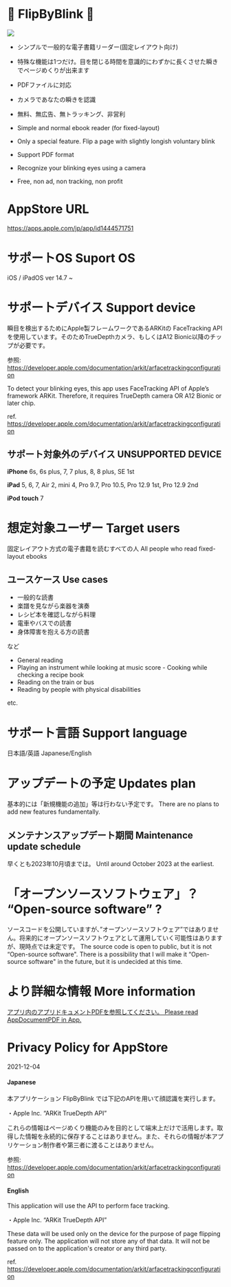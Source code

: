 📖 FlipByBlink 👀
======

![](FlipByBlink_ver3/Assets.xcassets/🄳emo.dataset/🄳emo.GIF)

- シンプルで一般的な電子書籍リーダー(固定レイアウト向け)

- 特殊な機能は1つだけ。目を閉じる時間を意識的にわずかに長くさせた瞬きでページめくりが出来ます

- PDFファイルに対応

- カメラであなたの瞬きを認識

- 無料、無広告、無トラッキング、非営利

- Simple and normal ebook reader (for fixed-layout)

- Only a special feature. Flip a page with slightly longish voluntary blink

- Support PDF format

- Recognize your blinking eyes using a camera

- Free, non ad, non tracking, non profit


AppStore URL
======

https://apps.apple.com/jp/app/id1444571751


サポートOS Suport OS
======

iOS / iPadOS ver 14.7 ~


サポートデバイス Support device
======

瞬目を検出するためにApple製フレームワークであるARKitの FaceTracking APIを使用しています。そのためTrueDepthカメラ、もしくはA12 Bionic以降のチップが必要です。

参照: https://developer.apple.com/documentation/arkit/arfacetrackingconfiguration

To detect your blinking eyes, this app uses FaceTracking API of Apple’s framework ARKit. Therefore, it requires TrueDepth camera OR A12 Bionic or later chip.

ref. https://developer.apple.com/documentation/arkit/arfacetrackingconfiguration

サポート対象外のデバイス UNSUPPORTED DEVICE
------

__iPhone__ 6s, 6s plus, 7, 7 plus, 8, 8 plus, SE 1st

__iPad__ 5, 6, 7, Air 2, mini 4, Pro 9.7, Pro 10.5, Pro 12.9 1st, Pro 12.9 2nd

__iPod touch__ 7


想定対象ユーザー Target users
======

固定レイアウト方式の電子書籍を読むすべての人 All people who read fixed-layout ebooks

ユースケース Use cases
------

- 一般的な読書
- 楽譜を見ながら楽器を演奏
- レシピ本を確認しながら料理
- 電車やバスでの読書
- 身体障害を抱える方の読書

など

- General reading
- Playing an instrument while looking at music score - Cooking while checking a recipe book
- Reading on the train or bus
- Reading by people with physical disabilities

etc.


サポート言語 Support language
======

日本語/英語 Japanese/English


アップデートの予定 Updates plan
======

基本的には「新規機能の追加」等は行わない予定です。 There are no plans to add new features fundamentally. 

メンテナンスアップデート期間 Maintenance update schedule
------

早くとも2023年10月頃までは。 Until around October 2023 at the earliest.


「オープンソースソフトウェア」？ “Open-source software” ?
======

ソースコードを公開していますが、”オープンソースソフトウェア”ではありません。将来的にオープンソースソフトウェアとして運用していく可能性はありますが、現時点では未定です。 The source code is open to public, but it is not “Open-source software". There is a possibility that I will make it “Open-source software" in the future, but it is undecided at this time.


より詳細な情報 More information
======

[アプリ内のアプリドキュメントPDFを参照してください。 Please read AppDocumentPDF in App.](/FlipByBlink_ver3/📄.pdf)


Privacy Policy for AppStore
======

2021-12-04

#### Japanese

本アプリケーション FlipByBlink では下記のAPIを用いて顔認識を実行します。

・Apple Inc. “ARKit TrueDepth API”

これらの情報はページめくり機能のみを目的として端末上だけで活用します。取得した情報を永続的に保存することはありません。また、それらの情報が本アプリケーション制作者や第三者に渡ることはありません。

参照: https://developer.apple.com/documentation/arkit/arfacetrackingconfiguration

#### English

This application will use the API to perform face tracking.

・Apple Inc. “ARKit TrueDepth API”

These data will be used only on the device for the purpose of page flipping feature only. The application will not store any of that data. It will not be passed on to the application's creator or any third party.

ref. https://developer.apple.com/documentation/arkit/arfacetrackingconfiguration
